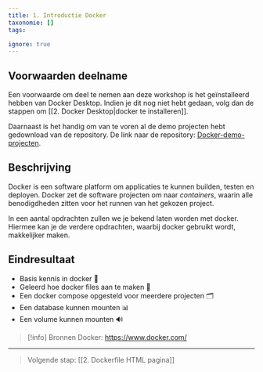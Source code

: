 ```yaml
---
title: 1. Introductie Docker
taxonomie: []
tags:

ignore: true 
---
```


## Voorwaarden deelname
Een voorwaarde om deel te nemen aan deze workshop is het geïnstalleerd hebben van Docker Desktop. Indien je dit nog niet hebt gedaan, volg dan de stappen om [[2. Docker Desktop|docker te installeren]].

Daarnaast is het handig om van te voren al de demo projecten hebt gedownload van de repository. De link naar de repository: [Docker-demo-projecten](https://github.com/Windesheim-HBO-ICT/Docker-Demo-Project/tree/main?tab=readme-ov-file).

## Beschrijving
Docker is een software platform om applicaties te kunnen builden, testen en deployen. Docker zet de software projecten om naar *containers*, waarin alle benodigdheden zitten voor het runnen van het gekozen project.

In een aantal opdrachten zullen we je bekend laten worden met docker. Hiermee kan je de verdere opdrachten, waarbij docker gebruikt wordt, makkelijker maken.

## Eindresultaat
- Basis kennis in docker 🐳
- Geleerd hoe docker files aan te maken 📝
- Een docker compose opgesteld voor meerdere projecten  🗂️
- Een database kunnen mounten 📊
- Een volume kunnen mounten 🔊

> [!info] Bronnen
> Docker: https://www.docker.com/

---
> Volgende stap: [[2. Dockerfile HTML pagina]]